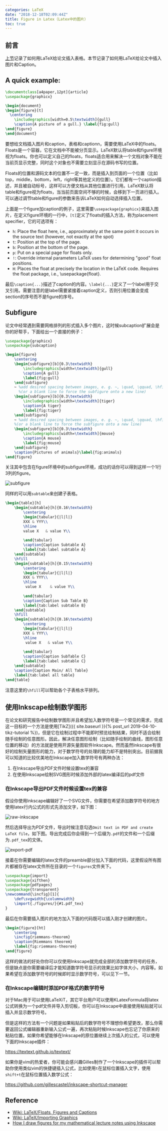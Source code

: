 ```yaml
---
categories: LaTeX
date: "2018-12-18T02:09:44Z"
title: Figure in Latex（Latex中的图片）
toc: true
---
```


## 前言

[上节](http://wangxin93.github.io/latex/2018/11/06/latex-table.html)记录了如何用LaTeX给论文插入表格。本节记录了如何用LaTeX给论文中插入图片和Caption。

## A quick example:

```latex
\documentclass[a4paper,12pt]{article}
\usepackage{graphicx}

\begin{document}
\begin{figure}[t]
  \centering
    \includegraphics[width=0.5\textwidth]{gull}
    \caption{A picture of a gull.} \label{fig:gull}
\end{figure}
\end{document}
```
 
要想给文档插入图片和caption，表格和captionn，需要使用LaTeX中的floats。Floats是一个容器，它在文档中不能被分页显示。LaTeX默认将table和figure环境视为floats。你也可以定义自己的floats，floats适合用来解决一个文档对象不能在当前页显示完整，同时这个对象也不需要立刻显示在源码书写的位置。

Floats的位置和源码文本的位置不一定一致，而是插入到页面的一个位置（比如top，middle，bottom，left，right等其他定义的位置）。它们都有一个caption描述，并且被自动标号，这样可以方便文档从其他位置进行引用。LaTeX默认将table和figure视为floats，当当前页面空间不够的时候，会移到下一页进行插入。可以通过调节table和figure的参数来告诉LaTeX如何自动选择插入位置。

上面是一个figure加caption的例子，这里需要`\usepackage{graphicx}`来插入图片，在定义figure环境的一行中，`[t]`定义了floats的插入方法，称为placement specifier，它的可选项有：

- `h`:	Place the float here, i.e., approximately at the same point it occurs in the source text (however, not exactly at the spot)
- `t`:	Position at the top of the page.
- `b`:	Position at the bottom of the page.
- `p`:	Put on a special page for floats only.
- `!`:	Override internal parameters LaTeX uses for determining "good" float positions.
- `H`:	Places the float at precisely the location in the LaTeX code. Requires the float package, i.e., \usepackage{float}.

最后`\caption{...}`描述了caption的内容。`\label{...}`定义了一个label用于交叉引用。需要注意的是label需要紧接着caption定义，否则引用位置会变成section的序号而不是figure的序号。

## Subfigure

论文中经常遇到需要网格排列的形式插入多个图片，这时候subcaption扩展会是你的好帮手，下面给出一个直接的例子：

```latex
\usepackage{graphicx}
\usepackage{subcaption}

\begin{figure}
    \centering
    \begin{subfigure}[b]{0.3\textwidth}
        \includegraphics[width=\textwidth]{gull}
        \caption{A gull}
        \label{fig:gull}
    \end{subfigure}
    ~ %add desired spacing between images, e. g. ~, \quad, \qquad, \hfill etc.
      %(or a blank line to force the subfigure onto a new line)
    \begin{subfigure}[b]{0.3\textwidth}
        \includegraphics[width=\textwidth]{tiger}
        \caption{A tiger}
        \label{fig:tiger}
    \end{subfigure}
    ~ %add desired spacing between images, e. g. ~, \quad, \qquad, \hfill etc.
    %(or a blank line to force the subfigure onto a new line)
    \begin{subfigure}[b]{0.3\textwidth}
        \includegraphics[width=\textwidth]{mouse}
        \caption{A mouse}
        \label{fig:mouse}
    \end{subfigure}
    \caption{Pictures of animals}\label{fig:animals}
\end{figure}
```

关注其中包含在figure环境中的subfigure环境，成功的话你可以得到这样一个1行3列的figure。

![subfigure](https://upload.wikimedia.org/wikipedia/commons/thumb/e/e5/Latex_example_subfig.png/500px-Latex_example_subfig.png)


同样的可以用`subtable`来创建子表格。

```latex
\begin{table}[h]
	\begin{subtable}[h]{0.16\textwidth}
		\centering
		\begin{tabular}{|l|l|}
		XXX & YYY\\
		\hline
		value X   & value Y\\
	
		\end{tabular}
		\caption{Caption Subtable A}
		\label{tab:label subtable A}
	\end{subtable}
	\hfill
	\begin{subtable}[h]{0.15\textwidth}
		\centering
		\begin{tabular}{|l|l|}
		XXX & YYY\\
		\hline
		 value X    & value Y\\
		 
		\end{tabular}
		\caption{Caption Sub Table B}
		\label{tab:label subtable B}
	\end{subtable}
	\hfill
	\begin{subtable}[h]{0.16\textwidth}
		\centering
		\begin{tabular}{|l|l|}
		XXX & YYY\\
		\hline
	 	 value X   & value Y\\
		
		\end{tabular}
		\caption{Caption SubTable C}
		\label{tab:label subtable C}
	\end{subtable}
	\caption{Caption Main/ All Table}
	\label{tab:label all table}
\end{table}
```

注意这里的`\hfill`可以帮助各个子表格水平排列。

## 使用Inkscape绘制数学图形

在论文和研究报告中绘制数学图形并且希望加入数学符号是一个常见的需求，完成这一目标的一个方法是使用[TikZ]({{ site.baseurl }}{% post_url 2019-04-10-tikz-tutorial %})，但是它在绘制过程中不能即时预览绘制结果，同时不适合绘制随手绘制的任意图形。因此，解决任意图形绘制（比如随手绘制的曲线，图形任意位置的移动）的方法就是使用开源矢量图软件Inkscape。然而虽然Inkscape有很好的绘制矢量图形的能力，对于数学符号的处理的能力却不是特别突出。目前据我可以知道的比较优美地在Inkscape加入数学符号有两种办法：

1. 在Inkscape导出PDF文件时候设置tex的兼容
2. 在使用Inkscape绘制SVG图形时候添加外部的latex编译后的pdf文件

### 在Inkscape导出PDF文件时候设置tex的兼容

假设你使用Inkscape编辑好了一个SVG文件，你需要在希望添加数学符号的地方使用latex行内公式的形式先添加文字，如下图：

![raw-inkscape](https://castel.dev/static/c21062130180ff44b3bca5b48bf35b90/80659/riemman-inkscape.png)

然后选择导出为PDF文件，导出时候注意勾选``Omit text in PDF and create LaTeX file``，如下图。导出完成后你会得到一个后缀为``.pdf``的文件和一个后缀为``.pdf_tex``的文体。

![export-pdf](https://castel.dev/static/1f4576e71da68bcf723d4b75a264dd8b/737a0/saveas.png)

接着在你需要编辑的latex文件的preamble部分加入下面的代码，这里假设所有图片都被存在latex文件所在目录的一个``figures``文件夹下。

```latex
\usepackage{import}
\usepackage{xifthen}
\usepackage{pdfpages}
\usepackage{transparent}
\newcommand{\incfig}[1]{
    \def\svgwidth{\columnwidth}
    \import{./figures/}{#1.pdf_tex}
}
```

最后在你需要插入图片的地方加入下面的代码既可以插入刚才创建的图片。

```latex
\begin{figure}[ht]
    \centering
    \incfig{riemmans-theorem}
    \caption{Riemmans theorem}
    \label{fig:riemmans-theorem}
\end{figure}
```

这样的做法的好处你你可以仅使用Inkscape就完成全部的添加数学符号的任务，但是缺点是你需要编译后才能知道数学符号显示的效果比如字体大小，内容等。如果希望在添加数学符号的时候即时显示数学符号，可以见下一节。

### 在Inkscape编辑时添加PDF格式的数学符号

对于Mac用于可以使用LaTeXiT，其它平台用户可以使用KLatexFormula将latex公式转换为一个pdf文件并导入剪切板，你可以在Inkscape中直接使用粘贴就可以插入并显示数学符号。

但是这样的方法有一个问题是如果粘贴后的数学符号不理想你希望更改，那么你需要返回公式编辑器重新输入公式一遍，再次粘贴时候Inkscape也忘记了你原来的粘贴位置。如果你希望能够在Inkscape的原位置继续上次插入的公式，可以使用下面的Inkscape插件：

<https://textext.github.io/textext/>

如果你是vim的热爱者，你可能会感兴趣Gilles制作了一个Inkscape的插件可以帮助你使用类似vim的快捷键插入公式，比如使用``t``在鼠标位置插入文字，使用``shift+t``在鼠标位置插入数学公式：

<https://github.com/gillescastel/inkscape-shortcut-manager>

## Reference

* [Wiki: LaTeX/Floats, Figures and Captions](https://en.wikibooks.org/wiki/LaTeX/Floats,_Figures_and_Captions)
* [Wiki: LaTeX/Importing Graphics](https://en.wikibooks.org/wiki/LaTeX/Importing_Graphics)
* [How I draw figures for my mathematical lecture notes using Inkscape](https://castel.dev/post/lecture-notes-2/)
